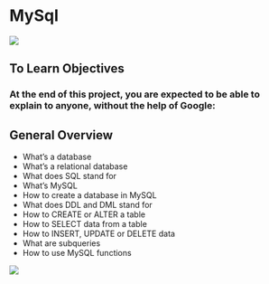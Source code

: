 # MySql
![](https://s3.amazonaws.com/intranet-projects-files/holbertonschool-higher-level_programming+/272/rtcwz.jpg)

## To Learn Objectives
### At the end of this project, you are expected to be able to explain to anyone, without the help of Google:

## General Overview
- What’s a database
- What’s a relational database
- What does SQL stand for
- What’s MySQL
- How to create a database in MySQL
- What does DDL and DML stand for
- How to CREATE or ALTER a table
- How to SELECT data from a table
- How to INSERT, UPDATE or DELETE data
- What are subqueries
- How to use MySQL functions

![](https://www.learncomputerscienceonline.com/wp-content/uploads/2019/08/MySQL-Relational-Database-Management-System.jpg)
